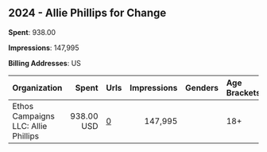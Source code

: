## 2024 - Allie Phillips for Change 
**Spent**: 938.00

**Impressions**: 147,995

**Billing Addresses**: US

|Organization|Spent|Urls|Impressions|Genders|Age Brackets|Country Codes|
|:---|---:|:---|---:|:---|:---|:---|
|Ethos Campaigns LLC: Allie Phillips|938.00 USD|[0](https://www.snap.com/political-ads/asset/5c3bf3703ba37af7b80cbac70fce9a1b211789e3c678c7bc071b5ffe5f674195?mediaType=mp4)|147,995||18+|united states|

